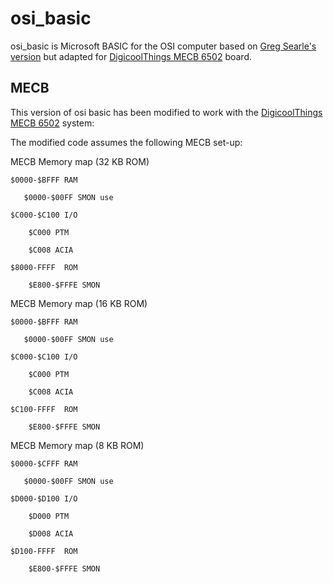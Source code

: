 # osi_basic

osi_basic is Microsoft BASIC for the OSI computer based on [Greg Searle's version](http://searle.x10host.com/6502/Simple6502.html) but adapted for [DigicoolThings MECB 6502](https://github.com/DigicoolThings/MECB) board.

## MECB

This version of osi basic has been modified to work with the [DigicoolThings MECB 6502](https://github.com/DigicoolThings/MECB) system:

The modified code assumes the following MECB set-up:

MECB Memory map (32 KB ROM)

    $0000-$BFFF RAM
    
       $0000-$00FF SMON use
       
    $C000-$C100 I/O
    
        $C000 PTM
        
        $C008 ACIA
        
    $8000-FFFF  ROM
    
        $E800-$FFFE SMON

MECB Memory map (16 KB ROM)

    $0000-$BFFF RAM
    
       $0000-$00FF SMON use
       
    $C000-$C100 I/O
    
        $C000 PTM
        
        $C008 ACIA
        
    $C100-FFFF  ROM
    
        $E800-$FFFE SMON

MECB Memory map (8 KB ROM)

    $0000-$CFFF RAM
    
       $0000-$00FF SMON use
       
    $D000-$D100 I/O
    
        $D000 PTM
        
        $D008 ACIA
        
    $D100-FFFF  ROM
    
        $E800-$FFFE SMON
